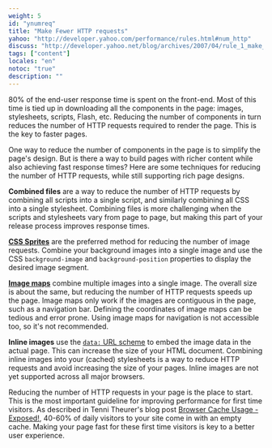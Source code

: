```yaml
---
weight: 5
id: "ynumreq"
title: "Make Fewer HTTP requests"
yahoo: "http://developer.yahoo.com/performance/rules.html#num_http"
discuss: "http://developer.yahoo.net/blog/archives/2007/04/rule_1_make_few.html"
tags: ["content"]
locales: "en"
notoc: "true"
description: ""
---
```


80% of the end-user response time is spent on the front-end. Most of this time is tied up in downloading all the components in the page: images, stylesheets, scripts, Flash, etc. Reducing the number of components in turn reduces the number of HTTP requests required to render the page. This is the key to faster pages.

One way to reduce the number of components in the page is to simplify the page's design. But is there a way to build pages with richer content while also achieving fast response times? Here are some techniques for reducing the number of HTTP requests, while still supporting rich page designs.

**Combined files** are a way to reduce the number of HTTP requests by combining all scripts into a single script, and similarly combining all CSS into a single stylesheet. Combining files is more challenging when the scripts and stylesheets vary from page to page, but making this part of your release process improves response times.

[**CSS Sprites**](http://alistapart.com/articles/sprites) are the preferred method for reducing the number of image requests. Combine your background images into a single image and use the CSS `background-image` and `background-position` properties to display the desired image segment.

[**Image maps**](http://www.w3.org/TR/html401/struct/objects.html#h-13.6) combine multiple images into a single image. The overall size is about the same, but reducing the number of HTTP requests speeds up the page. Image maps only work if the images are contiguous in the page, such as a navigation bar. Defining the coordinates of image maps can be tedious and error prone. Using image maps for navigation is not accessible too, so it's not recommended.

**Inline images** use the [`data:` URL scheme](http://tools.ietf.org/html/rfc2397) to embed the image data in the actual page. This can increase the size of your HTML document. Combining inline images into your (cached) stylesheets is a way to reduce HTTP requests and avoid increasing the size of your pages. Inline images are not yet supported across all major browsers.

Reducing the number of HTTP requests in your page is the place to start. This is the most important guideline for improving performance for first time visitors. As described in Tenni Theurer's blog post [Browser Cache Usage - Exposed!](http://yuiblog.com/blog/2007/01/04/performance-research-part-2/), 40-60% of daily visitors to your site come in with an empty cache. Making your page fast for these first time visitors is key to a better user experience.
